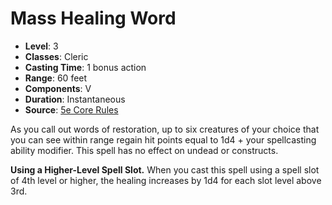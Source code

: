 # Mass Healing Word

- **Level**: 3
- **Classes**: Cleric
- **Casting Time**: 1 bonus action
- **Range**: 60 feet
- **Components**: V
- **Duration**: Instantaneous
- **Source**: [5e Core Rules](http://dnd.wizards.com/articles/features/systems-reference-document-srd)

As you call out words of restoration, up to six creatures of your choice that you can see within range regain hit points equal to 1d4 + your spellcasting ability modifier. This spell has no effect on undead or constructs.

**Using a Higher-Level Spell Slot.** When you cast this spell using a spell slot of 4th level or higher, the healing increases by 1d4 for each slot level above 3rd.
